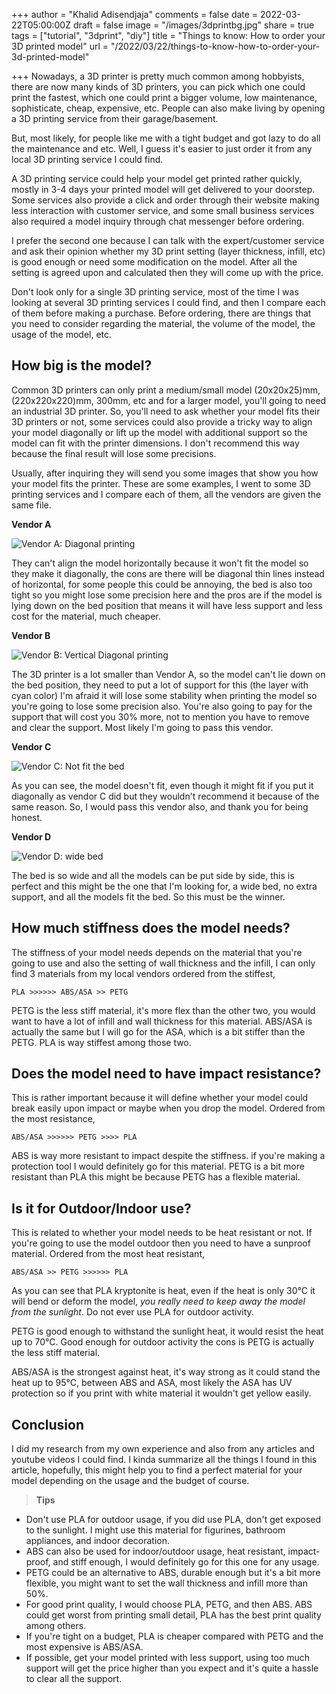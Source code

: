 +++
author = "Khalid Adisendjaja"
comments = false
date = 2022-03-22T05:00:00Z
draft = false
image = "/images/3dprintbg.jpg"
share = true
tags = ["tutorial", "3dprint", "diy"]
title = "Things to know: How to order your 3D printed model"
url = "/2022/03/22/things-to-know-how-to-order-your-3d-printed-model"

+++
Nowadays, a 3D printer is pretty much common among hobbyists, there are now many kinds of 3D printers, you can pick which one could print the fastest, which one could print a bigger volume, low maintenance, sophisticate, cheap, expensive, etc. People can also make living by opening a 3D printing service from their garage/basement.

But, most likely, for people like me with a tight budget and got lazy to do all the maintenance and etc. Well, I guess it's easier to just order it from any local 3D printing service I could find.

A 3D printing service could help your model get printed rather quickly, mostly in 3-4 days your printed model will get delivered to your doorstep. Some services also provide a click and order through their website making less interaction with customer service, and some small business services also required a model inquiry through chat messenger before ordering.

I prefer the second one because I can talk with the expert/customer service and ask their opinion whether my 3D print setting (layer thickness, infill, etc) is good enough or need some modification on the model. After all the setting is agreed upon and calculated then they will come up with the price.

Don't look only for a single 3D printing service, most of the time I was looking at several 3D printing services I could find, and then I compare each of them before making a purchase. Before ordering, there are things that you need to consider regarding the material, the volume of the model, the usage of the model, etc.

## How big is the model?

Common 3D printers can only print a medium/small model (20x20x25)mm, (220x220x220)mm, 300mm, etc and for a larger model, you'll going to need an industrial 3D printer. So, you'll need to ask whether your model fits their 3D printers or not, some services could also provide a tricky way to align your model diagonally or lift up the model with additional support so the model can fit with the printer dimensions. I don't recommend this way because the final result will lose some precisions.

Usually, after inquiring they will send you some images that show you how your model fits the printer. These are some examples, I went to some 3D printing services and I compare each of them, all the vendors are given the same file.

**Vendor A**

![](/images/3dprinta.jpg "Vendor A: Diagonal printing")

They can't align the model horizontally because it won't fit the model so they make it diagonally, the cons are there will be diagonal thin lines instead of horizontal, for some people this could be annoying, the bed is also too tight so you might lose some precision here and the pros are if the model is lying down on the bed position that means it will have less support and less cost for the material, much cheaper.

**Vendor B**

![](/images/3dprintb.jpg "Vendor B: Vertical Diagonal printing")

The 3D printer is a lot smaller than Vendor A, so the model can't lie down on the bed position, they need to put a lot of support for this (the layer with cyan color) I'm afraid it will lose some stability when printing the model so you're going to lose some precision also. You're also going to pay for the support that will cost you 30% more, not to mention you have to remove and clear the support. Most likely I'm going to pass this vendor.

**Vendor C**

![](/images/3dprintc.jpg "Vendor C: Not fit the bed")

As you can see, the model doesn't fit, even though it might fit if you put it diagonally as vendor C did but they wouldn't recommend it because of the same reason. So, I would pass this vendor also, and thank you for being honest.

**Vendor D**

![](/images/3dprintd.jpg "Vendor D: wide bed")

The bed is so wide and all the models can be put side by side, this is perfect and this might be the one that I'm looking for, a wide bed, no extra support, and all the models fit the bed. So this must be the winner.

## How much stiffness does the model needs?

The stiffness of your model needs depends on the material that you're going to use and also the setting of wall thickness and the infill, I can only find 3 materials from my local vendors ordered from the stiffest,

    PLA >>>>>> ABS/ASA >> PETG

PETG is the less stiff material, it's more flex than the other two, you would want to have a lot of infill and wall thickness for this material. ABS/ASA is actually the same but I will go for the ASA, which is a bit stiffer than the PETG. PLA is way stiffest among those two.

## Does the model need to have impact resistance?

This is rather important because it will define whether your model could break easily upon impact or maybe when you drop the model. Ordered from the most resistance,

    ABS/ASA >>>>>> PETG >>>> PLA

ABS is way more resistant to impact despite the stiffness. if you're making a protection tool I would definitely go for this material. PETG is a bit more resistant than PLA this might be because PETG has a flexible material.

## Is it for Outdoor/Indoor use?

This is related to whether your model needs to be heat resistant or not. If you're going to use the model outdoor then you need to have a sunproof material. Ordered from the most heat resistant,

    ABS/ASA >> PETG >>>>>> PLA

As you can see that PLA kryptonite is heat, even if the heat is only 30°C it will bend or deform the model, _you really need to keep away the model from the sunlight_. Do not ever use PLA for outdoor activity.

PETG is good enough to withstand the sunlight heat, it would resist the heat up to 70°C. Good enough for outdoor activity the cons is PETG is actually the less stiff material.

ABS/ASA is the strongest against heat, it's way strong as it could stand the heat up to 95°C, between ABS and ASA, most likely the ASA has UV protection so if you print with white material it wouldn't get yellow easily.

## Conclusion

I did my research from my own experience and also from any articles and youtube videos I could find. I kinda summarize all the things I found in this article, hopefully, this might help you to find a perfect material for your model depending on the usage and the budget of course.

> **Tips**

* Don't use PLA for outdoor usage, if you did use PLA, don't get exposed to the sunlight. I might use this material for figurines, bathroom appliances, and indoor decoration.
* ABS can also be used for indoor/outdoor usage, heat resistant, impact-proof, and stiff enough, I would definitely go for this one for any usage.
* PETG could be an alternative to ABS, durable enough but it's a bit more flexible, you might want to set the wall thickness and infill more than 50%.
* For good print quality, I would choose PLA, PETG, and then ABS. ABS could get worst from printing small detail, PLA has the best print quality among others.
* If you're tight on a budget, PLA is cheaper compared with PETG and the most expensive is ABS/ASA.
* If possible, get your model printed with less support, using too much support will get the price higher than you expect and it's quite a hassle to clear all the support.